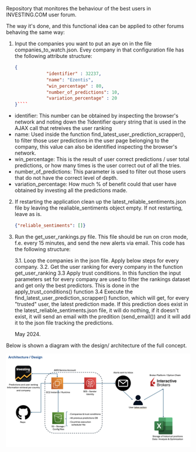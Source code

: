 Repository that monitores the behaviour of the best users in INVESTING.COM user forum.

The way it's done, and this functional idea can be applied to other forums behaving the same way:

1. Input the companies you want to put an aye on in the file companies_to_watch.json. Evey company in that configuration file has the following attribute structure:

    ````json
    {
                "identifier" : 32237, 
                "name": "Ezentis",
                "win_percentage" : 80,
                "number_of_predictions": 10,
                "variation_percentage" : 20
    }````

* identifier: This number can be obtained by inspecting the browser's network and noting down the ?identifier query string that is used in the AJAX call that retreives the user ranking
* name: Used inside the function find_latest_user_prediction_scrapper(), to filter those user predictions in the user page belonging to the company, this value can also be identified inspecting the browser's network.
* win_percentage: This is the result of user correct predictions / user total predictions, or how many times is the user correct out of all the tries.
* number_of_predictions: This parameter is used to filter out those users that do not have the correct level of depth.
* variation_percentage: How much % of benefit could that user have obtained by investing all the predictions made.

2. If restarting the application clean up the latest_reliable_sentiments.json file by leaving the realiable_sentiments object empty. If not restarting, leave as is.

    ````json 
    {"reliable_sentiments": []}
    `````

3. Run the get_user_rankings.py file. This file should be run on cron mode, f.e. every 15 minutes, and send the new alerts via email. This code has the following structure:

    3.1. Loop the companies in the json file. Apply below steps for every company.
    3.2. Get the user ranking for every company in the function get_user_ranking
    3.3 Apply trust conditions. In this function the input parameters set for every company are used to filter the rankings dataset and get only the best predictors. This is done in the apply_trust_conditions() function
    3.4 Execute the find_latest_user_prediction_scrapper() function, which will get, for every "trusted" user, the latest prediction made. If this prediction does exist in the latest_reliable_sentiments.json file, it will do nothing, if it doesn't exist, it will send an email with the predition (send_email()) and it will add it to the json file tracking the predictions.

    May 2024.

Below is shown a diagram with the design/ architecture of the full concept.

![Arquitecture](resources/Arqui.png)